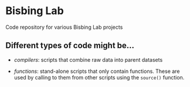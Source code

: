 # Bisbing Lab

Code repository for various Bisbing Lab projects

## Different types of code might be...

-   *compilers*: scripts that combine raw data into parent datasets

-   *functions*: stand-alone scripts that only contain functions. These are used by calling to them from other scripts using the `source()` function.
